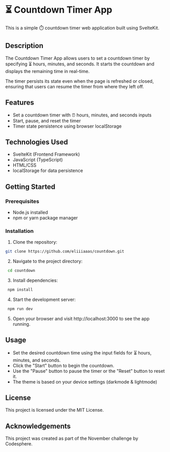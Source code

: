 # ⏳ Countdown Timer App

This is a simple ⏱️ countdown timer web application built using SvelteKit.

## Description

The Countdown Timer App allows users to set a countdown timer by specifying ⏳ hours, minutes, and seconds. It starts the countdown and displays the remaining time in real-time.

The timer persists its state even when the page is refreshed or closed, ensuring that users can resume the timer from where they left off.

## Features

- Set a countdown timer with ⏰ hours, minutes, and seconds inputs
- Start, pause, and reset the timer
- Timer state persistence using browser localStorage

## Technologies Used

- SvelteKit (Frontend Framework)
- JavaScript (TypeScript)
- HTML/CSS
- localStorage for data persistence

## Getting Started

### Prerequisites

- Node.js installed
- npm or yarn package manager

### Installation

1. Clone the repository:
```bash
git clone https://github.com/eliiiaaas/countdown.git
   ```
2.  Navigate to the project directory:

  ```bash
   cd countdown
   ```

3.  Install dependencies:

  ```bash
   npm install
   ```

4.  Start the development server:

  ```bash
   npm run dev
   ```
5. Open your browser and visit http://localhost:3000 to see the app running.

## Usage
* Set the desired countdown time using the input fields for ⏳ hours, minutes, and seconds.
* Click the "Start" button to begin the countdown.
* Use the "Pause" button to pause the timer or the "Reset" button to reset it.
* The theme is based on your device settings (darkmode & lightmode)
## License
This project is licensed under the MIT License.

## Acknowledgements
This project was created as part of the November challenge by Codesphere.


